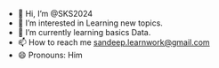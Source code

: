 - 👋 Hi, I’m @SKS2024
- 👀 I’m interested in Learning new topics.
- 🌱 I’m currently learning basics Data.
- 📫 How to reach me sandeep.learnwork@gmail.com
- 😄 Pronouns: Him
<!---
SKS2024/SKS2024 is a ✨ special ✨ repository because its `README.md` (this file) appears on your GitHub profile.
You can click the Preview link to take a look at your changes.
--->
